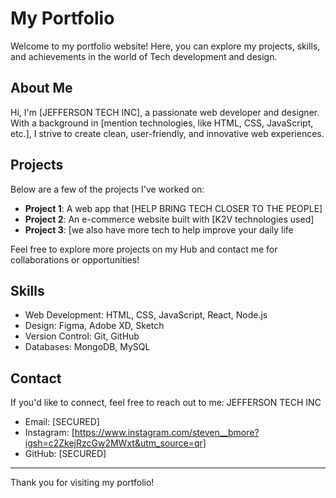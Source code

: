 # My Portfolio

Welcome to my portfolio website! Here, you can explore my projects, skills, and achievements in the world of Tech development and design.

## About Me

Hi, I'm [JEFFERSON TECH INC], a passionate web developer and designer. With a background in [mention technologies, like HTML, CSS, JavaScript, etc.], I strive to create clean, user-friendly, and innovative web experiences.

## Projects

Below are a few of the projects I've worked on:

- **Project 1**: A web app that [HELP BRING TECH CLOSER TO THE PEOPLE]
- **Project 2**: An e-commerce website built with [K2V technologies used]
- **Project 3**: [we also have more tech to help improve your daily life

Feel free to explore more projects on my Hub and contact me for collaborations or opportunities!

## Skills

- Web Development: HTML, CSS, JavaScript, React, Node.js
- Design: Figma, Adobe XD, Sketch
- Version Control: Git, GitHub
- Databases: MongoDB, MySQL

## Contact

If you'd like to connect, feel free to reach out to me: JEFFERSON TECH INC

- Email: [SECURED]
- Instagram: [https://www.instagram.com/steven__bmore?igsh=c2ZkejRzcGw2MWxt&utm_source=qr]
- GitHub: [SECURED]

---

Thank you for visiting my portfolio!

